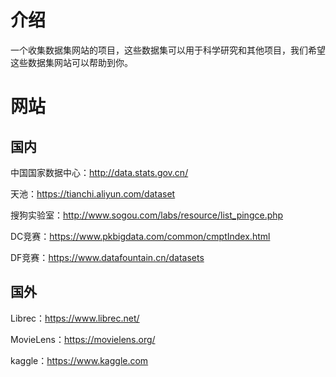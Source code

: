 # 介绍
一个收集数据集网站的项目，这些数据集可以用于科学研究和其他项目，我们希望这些数据集网站可以帮助到你。

# 网站

## 国内

中国国家数据中心：http://data.stats.gov.cn/

天池：https://tianchi.aliyun.com/dataset

搜狗实验室：http://www.sogou.com/labs/resource/list_pingce.php

DC竞赛：https://www.pkbigdata.com/common/cmptIndex.html

DF竞赛：https://www.datafountain.cn/datasets

## 国外

Librec：https://www.librec.net/

MovieLens：https://movielens.org/

kaggle：https://www.kaggle.com
